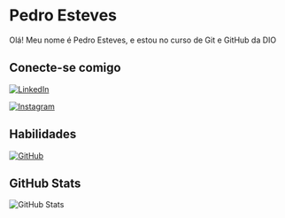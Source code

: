 


# Pedro Esteves
Olá! Meu nome é Pedro Esteves, e estou no curso de Git e GitHub da DIO
## Conecte-se comigo

[![LinkedIn](https://img.shields.io/badge/LinkedIn-0077B5?style=for-the-badge&logo=linkedin&logoColor=white)](https://www.linkedin.com/in/pedro-esteves-12b394125/)

[![Instagram](https://img.shields.io/badge/-Instagram-%23E4405F?style=for-the-badge&logo=instagram&logoColor=white)](https://www.instagram.com/pedropaulorce/)

## Habilidades

[![GitHub](https://img.shields.io/badge/GitHub-100000?style=for-the-badge&logo=github&logoColor=white)](https://github.com/JuhKick)

## GitHub Stats

![GitHub Stats](https://github-readme-stats.vercel.app/api?username=JuhKick&theme=transparent&bg_color=000&border_color=30A3DC&show_icons=true&icon_color=30A3DC&title_color=E94D5F&text_color=FFF)

